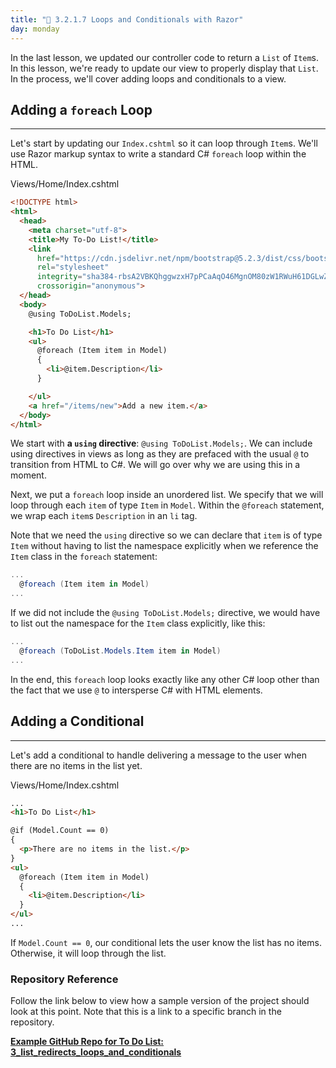 ```yaml
---
title: "📓 3.2.1.7 Loops and Conditionals with Razor"
day: monday
---
```


In the last lesson, we updated our controller code to return a `List` of `Item`s. In this lesson, we're ready to update our view to properly display that `List`. In the process, we'll cover adding loops and conditionals to a view.

## Adding a `foreach` Loop
---

Let's start by updating our `Index.cshtml` so it can loop through `Item`s. We'll use Razor markup syntax to write a standard C# `foreach` loop within the HTML.

<div class="filename">Views/Home/Index.cshtml</div>

```html
<!DOCTYPE html>
<html>
  <head>
    <meta charset="utf-8">
    <title>My To-Do List!</title>
    <link 
      href="https://cdn.jsdelivr.net/npm/bootstrap@5.2.3/dist/css/bootstrap.min.css" 
      rel="stylesheet" 
      integrity="sha384-rbsA2VBKQhggwzxH7pPCaAqO46MgnOM80zW1RWuH61DGLwZJEdK2Kadq2F9CUG65" 
      crossorigin="anonymous">
  </head>
  <body>
    @using ToDoList.Models;

    <h1>To Do List</h1>
    <ul>
      @foreach (Item item in Model)
      {
        <li>@item.Description</li>
      }

    </ul>
    <a href="/items/new">Add a new item.</a>
  </body>
</html>
```

We start with **a `using` directive**: `@using ToDoList.Models;`. We can include using directives in views as long as they are prefaced with the usual `@` to transition from HTML to C#. We will go over why we are using this in a moment.

Next, we put a `foreach` loop inside an unordered list. We specify that we will loop through each `item` of type `Item` in `Model`. Within the `@foreach` statement, we wrap each `item`s `Description` in an `li` tag.

Note that we need the `using` directive so we can declare that `item` is of type `Item` without having to list the namespace explicitly when we reference the `Item` class in the `foreach` statement:

```csharp
...
  @foreach (Item item in Model)
...
```

If we did not include the `@using ToDoList.Models;` directive, we would have to list out the namespace for the `Item` class explicitly, like this:

```csharp
...
  @foreach (ToDoList.Models.Item item in Model)
...
```

In the end, this `foreach` loop looks exactly like any other C# loop other than the fact that we use `@` to intersperse C# with HTML elements.

## Adding a Conditional
---

Let's add a conditional to handle delivering a message to the user when there are no items in the list yet.

<div class="filename">Views/Home/Index.cshtml</div>

```html
...
<h1>To Do List</h1>

@if (Model.Count == 0)
{
  <p>There are no items in the list.</p>
}
<ul>
  @foreach (Item item in Model)
  {
    <li>@item.Description</li>
  }
</ul>
...
```

If `Model.Count == 0`, our conditional lets the user know the list has no items. Otherwise, it will loop through the list.

### Repository Reference

Follow the link below to view how a sample version of the project should look at this point. Note that this is a link to a specific branch in the repository.

**[<i class="glyphicon glyphicon-folder-open"></i> Example GitHub Repo for To Do List: 3\_list\_redirects\_loops\_and\_conditionals](https://github.com/epicodus-lessons/section-2-to-do-list-csharp-net6/tree/3_list_redirects_loops_and_conditionals)**

